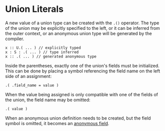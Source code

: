 # Union Literals
A new value of a union type can be created with the `.()` operator.  The type of the union may be explicitly specified to the left, or it can be inferred from the outer context, or an anonymous union type will be generated by the compiler.
```
x :: U.( ... ) // explicitly typed
x : S : .( ... ) // type inferred
x :: .( ... ) // generated anonymous type
```

Inside the parentheses, exactly one of the union's fields must be initialized.  This can be done by placing a symbol referencing the field name on the left side of an assignment:
```
.( .field_name = value )
```
When the value being assigned is only compatible with one of the fields of the union, the field name may be omitted:
```
.( value )
```

When an anonymous union definition needs to be created, but the field symbol is omitted, it becomes an [anonymous field](index.md#anonymous-fields).
